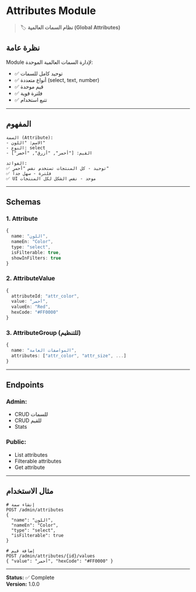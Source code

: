 # Attributes Module

> 🏷️ **نظام السمات العالمية (Global Attributes)**

## نظرة عامة

Module لإدارة السمات العالمية الموحدة:
- ✅ توحيد كامل للسمات
- ✅ أنواع متعددة (select, text, number)
- ✅ قيم موحدة
- ✅ فلترة قوية
- ✅ تتبع استخدام

---

## المفهوم

```
السمة (Attribute):
- الاسم: "اللون"
- النوع: select
- القيم: ["أحمر", "أزرق", "أخضر"]

الفوائد:
✅ توحيد - كل المنتجات تستخدم نفس "أحمر"
✅ فلترة - سهل جداً
✅ UI موحد - نفس الشكل لكل المنتجات
```

---

## Schemas

### 1. Attribute

```typescript
{
  name: "اللون",
  nameEn: "Color",
  type: "select",
  isFilterable: true,
  showInFilters: true
}
```

### 2. AttributeValue

```typescript
{
  attributeId: "attr_color",
  value: "أحمر",
  valueEn: "Red",
  hexCode: "#FF0000"
}
```

### 3. AttributeGroup (للتنظيم)

```typescript
{
  name: "المواصفات العامة",
  attributes: ["attr_color", "attr_size", ...]
}
```

---

## Endpoints

### Admin:
- CRUD للسمات
- CRUD للقيم
- Stats

### Public:
- List attributes
- Filterable attributes
- Get attribute

---

## مثال الاستخدام

```http
# إنشاء سمة
POST /admin/attributes
{
  "name": "اللون",
  "nameEn": "Color",
  "type": "select",
  "isFilterable": true
}

# إضافة قيم
POST /admin/attributes/{id}/values
{ "value": "أحمر", "hexCode": "#FF0000" }
```

---

**Status:** ✅ Complete  
**Version:** 1.0.0

